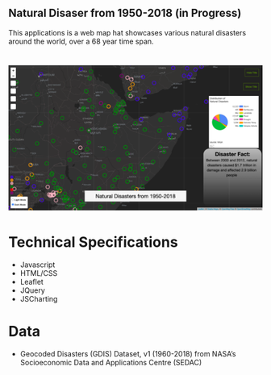 ## Natural Disaser from 1950-2018 (in Progress)

This applications is a web map hat showcases various natural disasters around the world, over a 68 year time span. 

# ![](https://github.com/zahra-hm/Natural-Disasters/blob/main/dark-disaster.png)


# Technical Specifications

- Javascript
- HTML/CSS 
- Leaflet
- JQuery
- JSCharting 

# Data

- Geocoded Disasters (GDIS) Dataset, v1 (1960-2018) from NASA’s Socioeconomic Data and Applications Centre (SEDAC)
